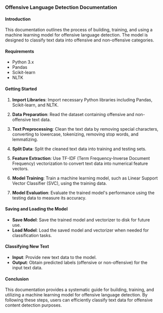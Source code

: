 ### Offensive Language Detection Documentation

#### Introduction
This documentation outlines the process of building, training, and using a machine learning model for offensive language detection. The model is designed to classify text data into offensive and non-offensive categories.

#### Requirements
- Python 3.x
- Pandas
- Scikit-learn
- NLTK

#### Getting Started
1. **Import Libraries**: Import necessary Python libraries including Pandas, Scikit-learn, and NLTK.
   
2. **Data Preparation**: Read the dataset containing offensive and non-offensive text data.

3. **Text Preprocessing**: Clean the text data by removing special characters, converting to lowercase, tokenizing, removing stop words, and lemmatizing.

4. **Split Data**: Split the cleaned text data into training and testing sets.

5. **Feature Extraction**: Use TF-IDF (Term Frequency-Inverse Document Frequency) vectorization to convert text data into numerical feature vectors.

6. **Model Training**: Train a machine learning model, such as Linear Support Vector Classifier (SVC), using the training data.

7. **Model Evaluation**: Evaluate the trained model's performance using the testing data to measure its accuracy.

#### Saving and Loading the Model
- **Save Model**: Save the trained model and vectorizer to disk for future use.
- **Load Model**: Load the saved model and vectorizer when needed for classification tasks.

#### Classifying New Text
- **Input**: Provide new text data to the model.
- **Output**: Obtain predicted labels (offensive or non-offensive) for the input text data.

#### Conclusion
This documentation provides a systematic guide for building, training, and utilizing a machine learning model for offensive language detection. By following these steps, users can efficiently classify text data for offensive content detection purposes.
